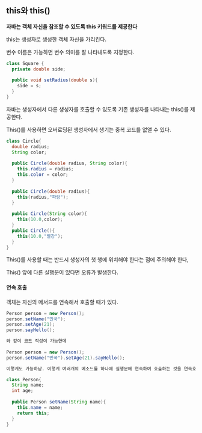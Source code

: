 ## this와 this()



**자바는 객체 자신을 참조할 수 있도록 this 키워드를 제공한다**

this는 생성자로 생성한 객체 자신을 가리킨다.

변수 이름은 가능하면 변수 의미를 잘 나타내도록 지정한다.

```java
class Square {
  private double side;
  
  public void setRadius(double s){
    side = s;
  }
}
```



자바는 생성자에서 다른 생성자를 호출할 수 있도록 기존 생성자를 나타내는 this()를 제공한다.

This()를 사용하면 오버로딩된 생성자에서 생기는 중복 코드를 없앨 수 있다.



```java
class Circle{
  double radius;
  String color;
  
  public Circle(double radius, String color){
    this.radius = radius;
    this.color = color;
  }
  
  public Circle(double radius){
    this(radius,"파랑");
  }
  
  public Circle(String color){
    this(10.0,color);
  }
  public Circle(){
    this(10.0,"빨강");
  }
}
```

This()를 사용할 때는 반드시 생성자의 첫 행에 위치해야 한다는 점에 주의해야 한다, 

This() 앞에 다른 실행문이 있다면 오류가 발생한다.



#### 연속 호출

객체는 자신의 메서드를 연속해서 호출할 때가 있다.

```java
Person person = new Person();
person.setName("민국");
person.setAge(21);
person.sayHello();

와 같이 코드 작성이 가능한데 
  
Person person = new Person();
person.setName("민국").setAge(21).sayHello();

이렇게도 가능하낟. 이렇게 여러개의 메소드를 하나에 실행문에 연속하여 호출하는 것을 연속호출 Method Chaining이라고 한다.
```

```java
class Person{
  String name;
  int age;
  
  public Person setName(String name){
    this.name = name;
    return this;
  }
}
```

 